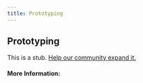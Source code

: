 ```yaml
---
title: Prototyping
---
```


## Prototyping

This is a stub. [Help our community expand it.](https://github.com/freeCodeCamp/guide-articles/tree/master/articles/User-Experience-Design/Prototyping/index.md)

<!-- The article goes here, in GitHub-flavored Markdown. Feel free to add YouTube videos, images, and CodePen/JSBin embeds  -->

#### More Information:
<!-- Please add any articles you think might be helpful to read before writing the article -->


